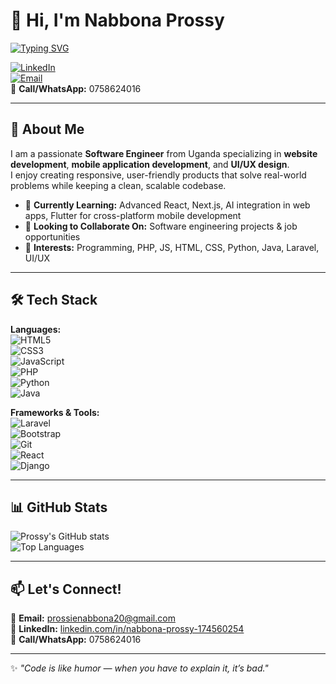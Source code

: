 # 👋 Hi, I'm Nabbona Prossy  
[![Typing SVG](https://readme-typing-svg.demolab.com?font=Fira+Code&pause=1000&color=F75C7E&width=435&lines=Front-End+Developer;Mobile+App+Developer;UI%2FUX+Enthusiast;Passionate+Software+Engineer)](https://git.io/typing-svg)  

[![LinkedIn](https://img.shields.io/badge/LinkedIn-Profile-blue?logo=linkedin)](https://www.linkedin.com/in/nabbona-prossy-174560254/)  
[![Email](https://img.shields.io/badge/Email-prossienabbona20%40gmail.com-red?logo=gmail)](mailto:prossienabbona20@gmail.com)  
📱 **Call/WhatsApp:** 0758624016  

---

## 🚀 About Me  
I am a passionate **Software Engineer** from Uganda specializing in **website development**, **mobile application development**, and **UI/UX design**.  
I enjoy creating responsive, user-friendly products that solve real-world problems while keeping a clean, scalable codebase.  

- 🌱 **Currently Learning:** Advanced React, Next.js, AI integration in web apps, Flutter for cross-platform mobile development  
- 💞️ **Looking to Collaborate On:** Software engineering projects & job opportunities  
- 👀 **Interests:** Programming, PHP, JS, HTML, CSS, Python, Java, Laravel, UI/UX  

---

## 🛠 Tech Stack  
**Languages:**  
![HTML5](https://img.shields.io/badge/-HTML5-orange?logo=html5)  
![CSS3](https://img.shields.io/badge/-CSS3-blue?logo=css3)  
![JavaScript](https://img.shields.io/badge/-JavaScript-yellow?logo=javascript)  
![PHP](https://img.shields.io/badge/-PHP-777BB4?logo=php)  
![Python](https://img.shields.io/badge/-Python-blue?logo=python)  
![Java](https://img.shields.io/badge/-Java-red?logo=java)  

**Frameworks & Tools:**  
![Laravel](https://img.shields.io/badge/-Laravel-red?logo=laravel)  
![Bootstrap](https://img.shields.io/badge/-Bootstrap-purple?logo=bootstrap)  
![Git](https://img.shields.io/badge/-Git-orange?logo=git)  
![React](https://img.shields.io/badge/-VSCode-blue?logo=visualstudiocode)  
![Django](https://img.shields.io/badge/-VSCode-blue?logo=visualstudiocode)  


---

## 📊 GitHub Stats  
![Prossy's GitHub stats](https://github-readme-stats.vercel.app/api?username=PROSSYNABBONA&show_icons=true&theme=radical)  
![Top Languages](https://github-readme-stats.vercel.app/api/top-langs/?username=PROSSYNABBONA&layout=compact&theme=radical)  

---

## 📫 Let's Connect!  
💌 **Email:** [prossienabbona20@gmail.com](mailto:prossienabbona20@gmail.com)  
💼 **LinkedIn:** [linkedin.com/in/nabbona-prossy-174560254](https://www.linkedin.com/in/nabbona-prossy-174560254/)  
📱 **Call/WhatsApp:** 0758624016  

---
✨ *"Code is like humor — when you have to explain it, it’s bad."*  
